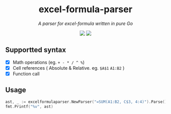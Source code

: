 <center>
  <h1>excel-formula-parser</h1>
  <i>A parser for excel-formula written in pure Go</i>
  <p>
    <img src="https://goreportcard.com/badge/github.com/link-duan/excel-formula-parser"/>
    <img src="https://github.com/link-duan/excel-formula-parser/actions/workflows/go.yml/badge.svg"/>
  </p>
</center>

## Supportted syntax
- [x] Math operations (eg. `+ - * / ^ %`)
- [x] Cell references ( Absolute & Relative. eg. `$A$1` `A1:B2` )
- [x] Function call

## Usage
```go
ast, _ := excelformulaparser.NewParser("=SUM(A1:B2, C$3, 4:4)").Parse()
fmt.Printf("%v", ast)
```
